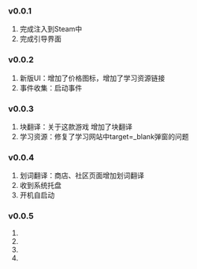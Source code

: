 ### v0.0.1
1. 完成注入到Steam中
2. 完成引导界面

### v0.0.2
1. 新版UI：增加了价格图标，增加了学习资源链接
2. 事件收集：启动事件

### v0.0.3
1. 块翻译：关于这款游戏 增加了块翻译
2. 学习资源：修复了学习网站中target=_blank弹窗的问题

### v0.0.4
1. 划词翻译：商店、社区页面增加划词翻译
2. 收到系统托盘
3. 开机自启动

### v0.0.5
1. 
2. 
3. 
4. 
